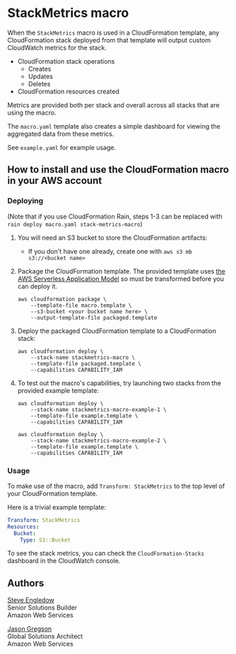 # StackMetrics macro

When the `StackMetrics` macro is used in a CloudFormation template, any
CloudFormation stack deployed from that template will output custom CloudWatch
metrics for the stack.

* CloudFormation stack operations
    * Creates
    * Updates
    * Deletes
* CloudFormation resources created

Metrics are provided both per stack and overall across all stacks that are
using the macro.

The `macro.yaml` template also creates a simple dashboard for viewing the
aggregated data from these metrics.

See `example.yaml` for example usage.

## How to install and use the CloudFormation macro in your AWS account

### Deploying

(Note that if you use CloudFormation Rain, steps 1-3 can be replaced with 
`rain deploy macro.yaml stack-metrics-macro`)

1. You will need an S3 bucket to store the CloudFormation artifacts:
    * If you don't have one already, create one with `aws s3 mb s3://<bucket name>`

2. Package the CloudFormation template. The provided template uses [the AWS Serverless Application Model](https://aws.amazon.com/about-aws/whats-new/2016/11/introducing-the-aws-serverless-application-model/) so must be transformed before you can deploy it.

    ```shell
    aws cloudformation package \
        --template-file macro.template \
        --s3-bucket <your bucket name here> \
        --output-template-file packaged.template
    ```

3. Deploy the packaged CloudFormation template to a CloudFormation stack:

    ```shell
    aws cloudformation deploy \
        --stack-name stackmetrics-macro \
        --template-file packaged.template \
        --capabilities CAPABILITY_IAM
    ```

4. To test out the macro's capabilities, try launching two stacks from the provided example template:

    ```shell
    aws cloudformation deploy \
        --stack-name stackmetrics-macro-example-1 \
        --template-file example.template \
        --capabilities CAPABILITY_IAM

    aws cloudformation deploy \
        --stack-name stackmetrics-macro-example-2 \
        --template-file example.template \
        --capabilities CAPABILITY_IAM
    ```

### Usage

To make use of the macro, add `Transform: StackMetrics` to the top level of your CloudFormation template.

Here is a trivial example template:

```yaml
Transform: StackMetrics
Resources:
  Bucket:
    Type: S3::Bucket
```

To see the stack metrics, you can check the `CloudFormation-Stacks` dashboard in the CloudWatch console.

## Authors

[Steve Engledow](https://linkedin.com/in/stilvoid)  
Senior Solutions Builder  
Amazon Web Services

[Jason Gregson](https://linkedin.com/in/jgregson)  
Global Solutions Architect  
Amazon Web Services

